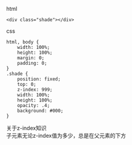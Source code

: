 html
```
<div class="shade"></div>
```
css

```
html, body {
    width: 100%;
    height: 100%;
    margin: 0;
    padding: 0;
}
.shade {
    position: fixed;
    top: 0;
    z-index: 999;
    width: 100%;
    height: 100%;
    opacity: .4;
    background: #000;
}
```

关于z-index知识  
子元素无论z-index值为多少，总是在父元素的下方
